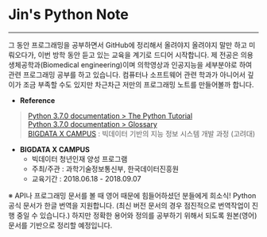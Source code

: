 # Jin's Python Note
---

그 동안 프로그래밍을 공부하면서 GitHub에 정리해서 올려야지 올려야지 말만 하고 미뤄오다가, 이번 방학 동안 듣고 있는 교육을 계기로 드디어 시작합니다. 제 전공은 의용생체공학과(Biomedical engineering)이며 의학영상과 인공지능을 세부분야로 하여 관련 프로그래밍 공부를 하고 있습니다. 컴퓨터나 소프트웨어 관련 학과가 아니어서 깊이가 조금 부족할 수도 있지만 차근차근 저만의 프로그래밍 노트를 만들어볼까 합니다.


* **Reference**

> [Python 3.7.0 documentation > The Python Tutorial](https://docs.python.org/3.7/tutorial/index.html)  
> [Python 3.7.0 documentation > Glossary](https://docs.python.org/3.7/glossary.html)  
> [BIGDATA X CAMPUS](http://bigjob.dbguide.net/) : 빅데이터 기반의 지능 정보 시스템 개발 과정 (고려대)


* **BIGDATA X CAMPUS**
   * 빅데이터 청년인재 양성 프로그램
   * 주최/주관 : 과학기술정보통신부, 한국데이터진흥원
   * 교육기간 : 2018.06.18 - 2018.09.07


※ API나 프로그래밍 문서를 볼 때 영어 때문에 힘들어하셨던 분들에게 희소식! Python 공식 문서가 한글 번역을 지원합니다. (최신 버전 문서의 경우 점진적으로 번역작업이 진행 중일 수 있습니다.) 하지만 정확한 용어와 정의를 공부하기 위해서 되도록 원본(영어) 문서를 기반으로 정리할 예정입니다.
